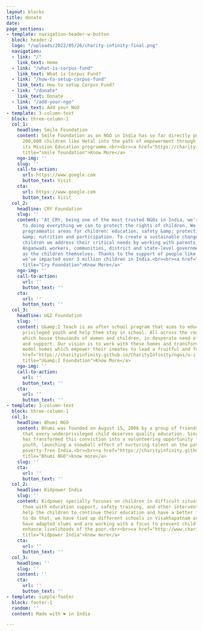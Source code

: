 ```yaml
---
layout: blocks
title: donate
date: 
page_sections:
- template: navigation-header-w-button
  block: header-2
  logo: "/uploads/2022/05/26/charity-infinity-final.png"
  navigation:
  - link: "/"
    link_text: Home
  - link: "/what-is-corpus-fund"
    link_text: What is Corpus Fund?
  - link: "/how-to-setup-corpus-fund"
    link_text: How to setup Corpus Fund?
  - link: "/donate"
    link_text: Donate
  - link: "/add-your-ngo"
    link_text: Add your NGO
- template: 3-column-text
  block: three-column-1
  col_1:
    headline: Smile Foundation
    content: Smile Foundation as an NGO in India has so far directly put more than
      200,000 children like Hetal into the path of empowerment through education through
      its Mission Education programme.<br><br><a href="https://charityinfinity.github.io/CharityInfinity/ngos/smile"
      title="smile foundation">Know More</a>
    ngo-img: ''
    slug: ''
    call-to-action:
      url: https://www.google.com
      button_text: Visit
    cta:
      url: https://www.google.com
      button_text: Visit
  col_2:
    headline: CRY Foundation
    slug: ''
    content: 'At CRY, being one of the most trusted NGOs in India, we’re committed
      to doing everything we can to protect the rights of children. We work on 4 key
      programmatic areas for children: education, safety &amp; protection, health
      &amp; nutrition and participation. To create a sustainable change for India’s
      children we address their critical needs by working with parents, teachers,
      Anganwadi workers, communities, district and state-level governments as well
      as the children themselves. Thanks to the support of people like you, so far
      we’ve impacted over 3 million children in India.<br><br><a href="https://charityinfinity.github.io/CharityInfinity/ngos/cry"
      title="Cry Foundation">Know More</a>'
    ngo-img: ''
    call-to-action:
      url: ''
      button_text: ''
    cta:
      url: ''
      button_text: ''
  col_3:
    headline: U&I Foundation
    slug: ''
    content: U&amp;I Teach is an after school program that aims to educate the lesser
      privileged youth and help them stay in school. All across the country are homes
      which house thousands of women and children, in desperate need of care, rehabilitation
      and support. Our vision is to work with these homes and transform them into
      model homes which empower their inmates to lead a fruitful and fulfilling life.<br><br><a
      href="https://charityinfinity.github.io/CharityInfinity/ngos/u-i-foundation"
      title="U&amp;I Foundation">Know More</a>
    ngo-img: ''
    call-to-action:
      url: ''
      button_text: ''
    cta:
      url: ''
      button_text: ''
- template: 3-column-text
  block: three-column-1
  col_1:
    headline: Bhumi NGO
    content: Bhumi was founded on August 15, 2006 by a group of friends, who believed
      that every underprivileged child deserves quality education. Since then, Bhumi
      has transformed this conviction into a volunteering opportunity for India’s
      youth, launching a snowball effect of nurturing talent on the path to an educated,
      poverty-free India.<br><br><a href="https://charityinfinity.github.io/CharityInfinity/ngos/bhumi"
      title="Bhumi NGO">know more</a>
    slug: ''
    cta:
      url: ''
      button_text: ''
  col_2:
    headline: Kidpower India
    slug: ''
    content: Kidpower specially focuses on children in difficult situations by providing
      them with education support, safety training, and other intervention which will
      help the children to continue their education and have a better future. In order
      to do that, we have tied up different schools in Visakhapatnam area. We are
      have adapted slums and are working with a focus to prevent child labour and
      enhance livelihoods of the poor.<br><br><a href="http://www.charityinfinity.com/ngos/kidpower"
      title="kidpower India">know more</a>
    cta:
      url: ''
      button_text: ''
  col_3:
    headline: ''
    slug: ''
    content: ''
    cta:
      url: ''
      button_text: ''
- template: simple-footer
  block: footer-1
  random: ''
  content: Made with ❤︎ in India

---
```

